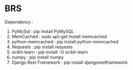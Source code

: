 # BRS

Dependency : 

1. PyMySql   : pip install PyMySQL
2. MemCached : sudo apt-get install memcached
3. python-memcached : pip install python-memcached
3. Requests : pip install requests
4. scikit-learn : pip install -U scikit-learn
5. numpy : pip install numpy
6. Django Rest Framework : pip install djangorestframework
